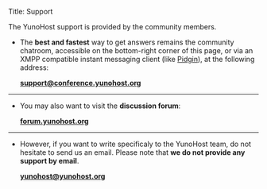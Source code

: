 Title: Support

The YunoHost support is provided by the community members.

* The **best and fastest** way to get answers remains the community chatroom, accessible on the bottom-right corner of this page, or via an XMPP compatible instant messaging client (like [Pidgin](https://pidgin.im)), at the following address:

    **[support@conference.yunohost.org](xmpp:support@conference.yunohost.org?join)**

---

* You may also want to visit the **discussion forum**:

    **[forum.yunohost.org](https://forum.yunohost.org/)**

---

* However, if you want to write specificaly to the YunoHost team, do not hesitate to send us an email. Please note that **we do not provide any support by email**.

    **[yunohost@yunohost.org](mailto:yunohost@yunohost.org)**
